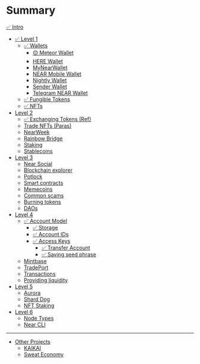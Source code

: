 # Summary

[✅ Intro](intro.md)
- [✅ Level 1]()
  - [✅ Wallets](lvl1/wallets/index.md)
    - [🟡 Meteor Wallet](lvl1/wallets/meteor-wallet.md)
    - [HERE Wallet](lvl1/wallets/here-wallet.md)
    - [MyNearWallet](lvl1/wallets/my-near-wallet.md)
    - [NEAR Mobile Wallet](lvl1/wallets/near-mobile-wallet.md)
    - [Nightly Wallet](lvl1/wallets/nightly-wallet.md)
    - [Sender Wallet](lvl1/wallets/sender-wallet.md)
    - [Telegram NEAR Wallet](lvl1/wallets/telegram-near-wallet.md)
  - [✅ Fungible Tokens](lvl1/fts.md)
  - [✅ NFTs](lvl1/nfts.md)
- [Level 2]()
  - [✅ Exchanging Tokens (Ref)](lvl2/exchanging-tokens-ref.md)
  - [Trade NFTs (Paras)](lvl2/trade-nfts-paras.md)
  - [NearWeek](lvl2/nearweek.md)
  - [Rainbow Bridge](lvl2/rainbow-bridge.md)
  - [Staking](lvl2/staking.md)
  - [Stablecoins](lvl2/stablecoins.md)
- [Level 3]()
  - [Near Social](lvl3/near-social.md)
  - [Blockchain explorer](lvl3/nearblocks.md)
  - [Potlock](lvl3/potlock.md)
  - [Smart contracts](lvl3/smart-contracts.md)
  - [Memecoins](lvl3/memecoins.md)
  - [Common scams](lvl3/scams.md)
  - [Burning tokens](lvl3/burning.md)
  - [DAOs](lvl3/dao.md)
- [Level 4]()
  - [✅ Account Model](lvl4/account-model/index.md)
    - [✅ Storage](lvl4/account-model/storage.md)
    - [✅ Account IDs](lvl4/account-model/account-ids.md)
    - [✅ Access Keys](lvl4/account-model/keys/index.md)
      - [✅ Transfer Account](lvl4/account-model/keys/key-rotation.md)
      - [✅ Saving seed phrase](lvl4/account-model/keys/where-to-save-seed-phrase.md)
  - [Mintbase](lvl4/mintbase.md)
  - [TradePort](lvl4/tradeport.md)
  - [Transactions](lvl4/transactions.md)
  - [Providing liquidity](lvl4/providing-liquidity-ref.md)
- [Level 5]()
  - [Aurora](lvl5/aurora.md)
  - [Shard Dog](lvl5/shard-dog.md)
  - [NFT Staking](lvl4/nft-staking.md)
- [Level 6]()
  - [Node Types](lvl6/node-types.md)
  - [Near CLI](lvl6/near-cli.md)

---

- [Other Projects](projects/index.md)
  - [KAIKAI](projects/kaikai.md)
  - [Sweat Economy](projects/sweat-economy.md)
